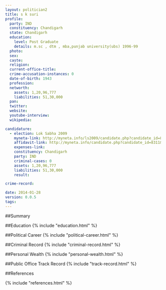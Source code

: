 ```yaml
---
layout: politician2
title: s k suri
profile: 
  party: IND
  constituency: Chandigarh
  state: Chandigarh
  education: 
    level: Post Graduate
    details: m.sc , dtm , mba,punjab university(ubs) 1996-99
  photo: 
  sex: 
  caste: 
  religion: 
  current-office-title: 
  crime-accusation-instances: 0
  date-of-birth: 1943
  profession: 
  networth: 
    assets: 1,20,96,777
    liabilities: 51,30,000
  pan: 
  twitter: 
  website: 
  youtube-interview: 
  wikipedia: 

candidature: 
  - election: Lok Sabha 2009
    myneta-link: http://myneta.info/ls2009/candidate.php?candidate_id=8311
    affidavit-link: http://myneta.info/candidate.php?candidate_id=8311&scan=original
    expenses-link: 
    constituency: Chandigarh 
    party: IND
    criminal-cases: 0
    assets: 1,20,96,777
    liabilities: 51,30,000
    result:  

crime-record: 

date: 2014-01-28
version: 0.0.5
tags: 
---
```

##Summary


##Education
{% include "education.html" %}


##Political Career
{% include "political-career.html" %}


##Criminal Record
{% include "criminal-record.html" %}


##Personal Wealth
{% include "personal-wealth.html" %}


##Public Office Track Record
{% include "track-record.html" %}


##References


{% include "references.html" %}